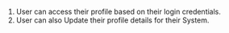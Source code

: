 1. User can access their profile based on their login credentials.
2. User can also Update their profile details for their System.